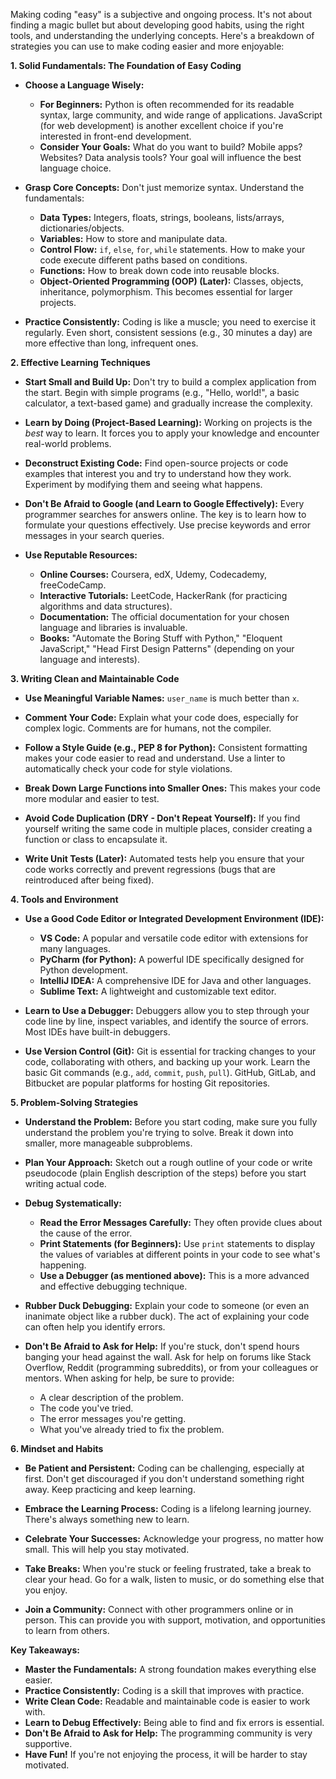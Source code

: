 Making coding "easy" is a subjective and ongoing process. It's not about finding a magic bullet but about developing good habits, using the right tools, and understanding the underlying concepts. Here's a breakdown of strategies you can use to make coding easier and more enjoyable:

**1. Solid Fundamentals: The Foundation of Easy Coding**

*   **Choose a Language Wisely:**
    *   **For Beginners:**  Python is often recommended for its readable syntax, large community, and wide range of applications. JavaScript (for web development) is another excellent choice if you're interested in front-end development.
    *   **Consider Your Goals:** What do you want to build?  Mobile apps? Websites? Data analysis tools?  Your goal will influence the best language choice.

*   **Grasp Core Concepts:** Don't just memorize syntax. Understand the fundamentals:
    *   **Data Types:**  Integers, floats, strings, booleans, lists/arrays, dictionaries/objects.
    *   **Variables:** How to store and manipulate data.
    *   **Control Flow:**  `if`, `else`, `for`, `while` statements. How to make your code execute different paths based on conditions.
    *   **Functions:**  How to break down code into reusable blocks.
    *   **Object-Oriented Programming (OOP) (Later):**  Classes, objects, inheritance, polymorphism. This becomes essential for larger projects.    

*   **Practice Consistently:**  Coding is like a muscle; you need to exercise it regularly.  Even short, consistent sessions (e.g., 30 minutes a day) are more effective than long, infrequent ones.

**2. Effective Learning Techniques**

*   **Start Small and Build Up:** Don't try to build a complex application from the start. Begin with simple programs (e.g., "Hello, world!", a basic calculator, a text-based game) and gradually increase the complexity.

*   **Learn by Doing (Project-Based Learning):**  Working on projects is the *best* way to learn. It forces you to apply your knowledge and encounter real-world problems.

*   **Deconstruct Existing Code:**  Find open-source projects or code examples that interest you and try to understand how they work.  Experiment by modifying them and seeing what happens.

*   **Don't Be Afraid to Google (and Learn to Google Effectively):**  Every programmer searches for answers online. The key is to learn how to formulate your questions effectively.  Use precise keywords and error messages in your search queries.

*   **Use Reputable Resources:**
    *   **Online Courses:**  Coursera, edX, Udemy, Codecademy, freeCodeCamp.
    *   **Interactive Tutorials:**  LeetCode, HackerRank (for practicing algorithms and data structures).
    *   **Documentation:**  The official documentation for your chosen language and libraries is invaluable.
    *   **Books:**  "Automate the Boring Stuff with Python," "Eloquent JavaScript," "Head First Design Patterns" (depending on your language and interests).

**3. Writing Clean and Maintainable Code**

*   **Use Meaningful Variable Names:**  `user_name` is much better than `x`.

*   **Comment Your Code:**  Explain what your code does, especially for complex logic.  Comments are for humans, not the compiler.

*   **Follow a Style Guide (e.g., PEP 8 for Python):**  Consistent formatting makes your code easier to read and understand.  Use a linter to automatically check your code for style violations.

*   **Break Down Large Functions into Smaller Ones:**  This makes your code more modular and easier to test.

*   **Avoid Code Duplication (DRY - Don't Repeat Yourself):**  If you find yourself writing the same code in multiple places, consider creating a function or class to encapsulate it.

*   **Write Unit Tests (Later):**  Automated tests help you ensure that your code works correctly and prevent regressions (bugs that are reintroduced after being fixed).

**4. Tools and Environment**

*   **Use a Good Code Editor or Integrated Development Environment (IDE):**
    *   **VS Code:**  A popular and versatile code editor with extensions for many languages.
    *   **PyCharm (for Python):**  A powerful IDE specifically designed for Python development.
    *   **IntelliJ IDEA:**  A comprehensive IDE for Java and other languages.
    *   **Sublime Text:**  A lightweight and customizable text editor.

*   **Learn to Use a Debugger:**  Debuggers allow you to step through your code line by line, inspect variables, and identify the source of errors.  Most IDEs have built-in debuggers.

*   **Use Version Control (Git):**  Git is essential for tracking changes to your code, collaborating with others, and backing up your work.  Learn the basic Git commands (e.g., `add`, `commit`, `push`, `pull`).  GitHub, GitLab, and Bitbucket are popular platforms for hosting Git repositories.  

**5. Problem-Solving Strategies**

*   **Understand the Problem:**  Before you start coding, make sure you fully understand the problem you're trying to solve.  Break it down into smaller, more manageable subproblems.

*   **Plan Your Approach:**  Sketch out a rough outline of your code or write pseudocode (plain English description of the steps) before you start writing actual code.

*   **Debug Systematically:**
    *   **Read the Error Messages Carefully:**  They often provide clues about the cause of the error.
    *   **Print Statements (for Beginners):**  Use `print` statements to display the values of variables at different points in your code to see what's happening.
    *   **Use a Debugger (as mentioned above):**  This is a more advanced and effective debugging technique.

*   **Rubber Duck Debugging:**  Explain your code to someone (or even an inanimate object like a rubber duck).  The act of explaining your code can often help you identify errors.

*   **Don't Be Afraid to Ask for Help:**  If you're stuck, don't spend hours banging your head against the wall.  Ask for help on forums like Stack Overflow, Reddit (programming subreddits), or from your colleagues or mentors.  When asking for help, be sure to provide:
    *   A clear description of the problem.
    *   The code you've tried.
    *   The error messages you're getting.
    *   What you've already tried to fix the problem.

**6. Mindset and Habits**

*   **Be Patient and Persistent:**  Coding can be challenging, especially at first.  Don't get discouraged if you don't understand something right away.  Keep practicing and keep learning.

*   **Embrace the Learning Process:**  Coding is a lifelong learning journey.  There's always something new to learn.

*   **Celebrate Your Successes:**  Acknowledge your progress, no matter how small.  This will help you stay motivated.

*   **Take Breaks:**  When you're stuck or feeling frustrated, take a break to clear your head.  Go for a walk, listen to music, or do something else that you enjoy.

*   **Join a Community:**  Connect with other programmers online or in person.  This can provide you with support, motivation, and opportunities to learn from others.

**Key Takeaways:**

*   **Master the Fundamentals:** A strong foundation makes everything else easier.
*   **Practice Consistently:** Coding is a skill that improves with practice.
*   **Write Clean Code:** Readable and maintainable code is easier to work with.
*   **Learn to Debug Effectively:** Being able to find and fix errors is essential.
*   **Don't Be Afraid to Ask for Help:** The programming community is very supportive.
*   **Have Fun!** If you're not enjoying the process, it will be harder to stay motivated.